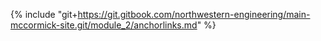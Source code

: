 {% include "git+https://git.gitbook.com/northwestern-engineering/main-mccormick-site.git/module_2/anchorlinks.md" %}

